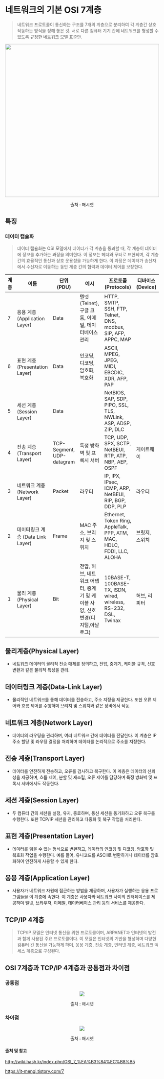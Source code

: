 # 네트워크의 기본 OSI 7계층
> 네트워크 프로토콜이 통신하는 구조를 7개의 계층으로 분리하여 각 계층간 상호 작동하는 방식을 정해 놓은 것. 서로 다른 컴퓨터 기기 간에 네트워크를 형성할 수 있도록 규정한 네트워크 모델 표준안.

<div style="width: 100%; text-align: center;">
  <img src='https://github.com/Taek2yo/TIL/assets/110080748/46ee54f1-a1e5-4319-aebe-229e0e95d54e' style="width: 100%; height: 500px; display: block; margin: 0 auto;" />
  <p>출처 : 해시넷</p>
</div>


## 특징
### 데이터 캡슐화
> 데이터 캡슐화는 OSI 모델에서 데이터가 각 계층을 통과할 때, 각 계층이 데이터에 정보를 추가하는 과정을 의미한다. 이 정보는 헤더와 푸터로 표현되며, 각 계층 간의 효율적인 통신과 상호 운용성을 가능하게 한다. 이 과정은 데이터가 송신자에서 수신자로 이동하는 동안 계층 간의 협력과 데이터 제어를 보장한다.

| 계층         | 이름                            | 단위(PDU)        | 예시                                                     | 프로토콜(Protocols)                                     | 디바이스(Device)     |
|--------------|---------------------------------|-------------------|----------------------------------------------------------|---------------------------------------------------------|----------------------|
| 7            | 응용 계층 (Application Layer)  | Data              | 텔넷(Telnet), 구글 크롬, 이메일, 데이터베이스 관리 | HTTP, SMTP, SSH, FTP, Telnet, DNS, modbus, SIP, AFP, APPC, MAP |                    |
| 6            | 표현 계층 (Presentation Layer) | Data              | 인코딩, 디코딩, 암호화, 복호화                       | ASCII, MPEG, JPEG, MIDI, EBCDIC, XDR, AFP, PAP          |                    |
| 5            | 세션 계층 (Session Layer)       | Data              |                                                          | NetBIOS, SAP, SDP, PIPO, SSL, TLS, NWLink, ASP, ADSP, ZIP, DLC |                    |
| 4            | 전송 계층 (Transport Layer)     | TCP-Segment, UDP-datagram | 특정 방화벽 및 프록시 서버 | TCP, UDP, SPX, SCTP, NetBEUI, RTP, ATP, NBP, AEP, OSPF  | 게이트웨이          |
| 3            | 네트워크 계층 (Network Layer)   | Packet            | 라우터                                                  | IP, IPX, IPsec, ICMP, ARP, NetBEUI, RIP, BGP, DDP, PLP | 라우터             |
| 2            | 데이터링크 계층 (Data Link Layer) | Frame             | MAC 주소, 브리지 및 스위치                           | Ethernet, Token Ring, AppleTalk, PPP, ATM, MAC, HDLC, FDDI, LLC, ALOHA | 브릿지, 스위치      |
| 1            | 물리 계층 (Physical Layer)       | Bit               | 전압, 허브, 네트워크 어댑터, 중계기 및 케이블 사양, 신호 변경(디지털,아날로그) | 10BASE-T, 100BASE-TX, ISDN, wired, wireless, RS-232, DSL, Twinax | 허브, 리피터      |

## 물리계층(Physical Layer)

* 네트워크 데이터의 물리적 전송 매체를 정의하고, 전압, 중계기, 케이블 규격, 신호 변환과 같은 물리적 특성을 관리.

## 데이터링크 계층(Data-Link Layer)

* 물리적인 네트워크를 통해 데이터를 전송하고, 주소 지정을 제공한다. 또한 오류 제어와 흐름 제어를 수행하며 브리지 및 스위치와 같은 장비에서 작동.

## 네트워크 계층(Network Layer)

* 데이터의 라우팅을 관리하며, 여러 네트워크 간에 데이터를 전달한다. 이 계층은 IP 주소 할당 및 라우팅 결정을 처리하며 데이터를 논리적으로 주소를 지정한다.

## 전송 계층(Transport Layer)

* 데이터를 안전하게 전송하고, 오류를 검사하고 복구한다. 이 계층은 데이터의 신뢰성을 제공하며, 흐름 제어, 분할 및 재조립, 오류 제어를 담당하며 특정 방화벽 및 프록시 서버에서도 작동한다.

## 세션 계층(Session Layer)

* 두 컴퓨터 간의 세션을 설정, 유지, 종료하며, 통신 세션을 동기화하고 오류 복구를 수행한다. 또한 TCP/IP 세션을 관리하고 다중화 및 복구 작업을 처리한다.

## 표현 계층(Presentation Layer)

* 데이터를 읽을 수 있는 형식으로 변환하고, 데이터의 인코딩 및 디코딩, 암호화 및 복호화 작업을 수행한다. 예를 들어, 유니코드를 ASCII로 변환하거나 데이터를 암호화하여 안전하게 사용할 수 있게 한다. 

## 응용 계층(Application Layer)

* 사용자가 네트워크 자원에 접근하는 방법을 제공하며, 사용자가 실행하는 응용 프로그램들을 이 계층에 속한다. 이 계층은 사용자와 네트워크 사이의 인터페이스를 제공하며 텔넷, 브라우저, 이메일, 데이터베이스 관리 등의 서비스를 제공한다.


## TCP/IP 4계층
> TCP/IP 모델은 인터넷 통신을 위한 프로토콜이며, ARPANET과 인터넷의 발전과 함께 사용된 주요 프로토콜이다. 이 모델은 인터넷의 기반을 형성하며 다양한 컴퓨터 간 통신을 가능하게 하며, 응용 계층, 전송 계층, 인터넷 계층, 네트워크 액세스 계층으로 구성된다.

## OSI 7계층과 TCP/IP 4계층과 공통점과 차이점

### 공통점
<div style="width:100%; text-align:center;" >
<img src='https://github.com/Taek2yo/TIL/assets/110080748/ea850a78-5e13-4af4-9128-4b1e30ba30d6'/>
<p>출처 : 해시넷</p>
</div>

### 차이점
<div style="width:100%; text-align:center;" >
<img src='https://github.com/Taek2yo/TIL/assets/110080748/3bcc6460-6b8b-4880-a5e6-f512f7bc8c77'/>
<p>출처 : 해시넷</p>
</div>


#### 출처 및 참고

http://wiki.hash.kr/index.php/OSI_7_%EA%B3%84%EC%B8%B5

https://it-mengi.tistory.com/7
